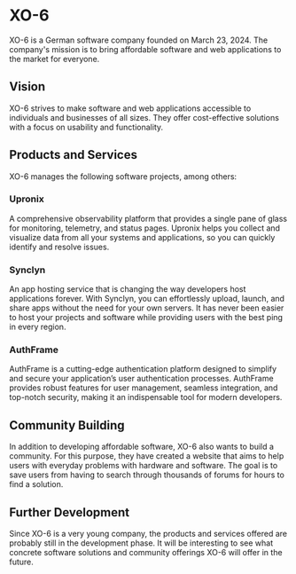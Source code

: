# XO-6
XO-6 is a German software company founded on March 23, 2024. The company's mission is to bring affordable software and web applications to the market for everyone.

## Vision
XO-6 strives to make software and web applications accessible to individuals and businesses of all sizes. They offer cost-effective solutions with a focus on usability and functionality.

## Products and Services
XO-6 manages the following software projects, among others:

### Upronix
A comprehensive observability platform that provides a single pane of glass for monitoring, telemetry, and status pages. Upronix helps you collect and visualize data from all your systems and applications, so you can quickly identify and resolve issues.

### Synclyn
An app hosting service that is changing the way developers host applications forever. With Synclyn, you can effortlessly upload, launch, and share apps without the need for your own servers. It has never been easier to host your projects and software while providing users with the best ping in every region.

### AuthFrame
AuthFrame is a cutting-edge authentication platform designed to simplify and secure your application’s user authentication processes. AuthFrame provides robust features for user management, seamless integration, and top-notch security, making it an indispensable tool for modern developers.

## Community Building
In addition to developing affordable software, XO-6 also wants to build a community. For this purpose, they have created a website that aims to help users with everyday problems with hardware and software. The goal is to save users from having to search through thousands of forums for hours to find a solution.

## Further Development
Since XO-6 is a very young company, the products and services offered are probably still in the development phase. It will be interesting to see what concrete software solutions and community offerings XO-6 will offer in the future.
